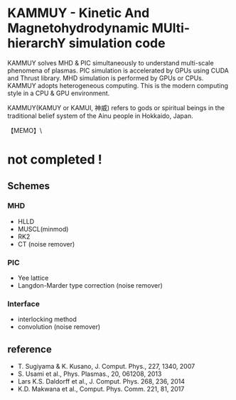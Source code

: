 # KAMMUY - Kinetic And Magnetohydrodynamic MUlti-hierarchY simulation code

KAMMUY solves MHD & PIC simultaneously to understand multi-scale phenomena of plasmas. 
PIC simulation is accelerated by GPUs using CUDA and Thrust library.
MHD simulation is performed by GPUs or CPUs. 
KAMMUY adopts heterogeneous computing. 
This is the modern computing style in a CPU & GPU environment.

KAMMUY(KAMUY or KAMUI, 神威) refers to gods or spiritual beings in the traditional belief system of the Ainu people in Hokkaido, Japan.


【MEMO】\
# not completed !

## Schemes
### MHD
- HLLD
- MUSCL(minmod)
- RK2
- CT (noise remover)

### PIC
- Yee lattice
- Langdon-Marder type correction (noise remover)

### Interface
- interlocking method
- convolution (noise remover)

## reference
- T. Sugiyama & K. Kusano, J. Comput. Phys., 227, 1340, 2007 
- S. Usami et al., Phys. Plasmas., 20, 061208, 2013 
- Lars K.S. Daldorff et al., J. Comput. Phys. 268, 236, 2014
- K.D. Makwana et al., Comput. Phys. Comm. 221, 81, 2017
